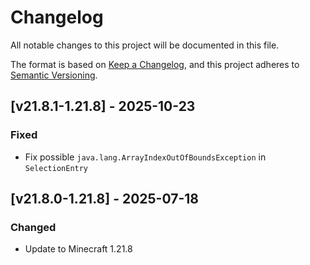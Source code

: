 # Changelog

All notable changes to this project will be documented in this file.

The format is based on [Keep a Changelog](https://keepachangelog.com/en/1.0.0/),
and this project adheres to [Semantic Versioning](https://semver.org/spec/v2.0.0.html).

## [v21.8.1-1.21.8] - 2025-10-23

### Fixed

- Fix possible `java.lang.ArrayIndexOutOfBoundsException` in `SelectionEntry`

## [v21.8.0-1.21.8] - 2025-07-18

### Changed

- Update to Minecraft 1.21.8
